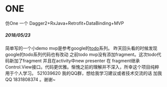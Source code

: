# ONE
仿One 一个 Dagger2+RxJava+Retrofit+DataBinding+MVP


##### 2018/05/23 
简单写的一个小demo mvp是参考google的[todo](https://github.com/googlesamples/android-architecture)系列。
昨天回头看的时候发现google的todo系列代码也有改动 
之前todo mvp没有添加fragment。这次todo代码新加了fragment 并且在activity中new presenter
在 fragment继承Control.View接口。代码更优雅。惭愧之前的理解并不深入，所幸这个项目纯粹用于个人学习。
521039620 我的QQ群，想给我学习建议或者技术交流的话 加我QQ 1831808374 。谢谢~ 


